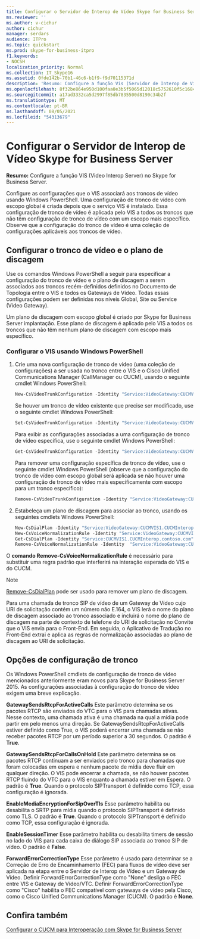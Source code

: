 ```yaml
---
title: Configurar o Servidor de Interop de Vídeo Skype for Business Server
ms.reviewer: ''
ms.author: v-cichur
author: cichur
manager: serdars
audience: ITPro
ms.topic: quickstart
ms.prod: skype-for-business-itpro
f1.keywords:
- NOCSH
localization_priority: Normal
ms.collection: IT_Skype16
ms.assetid: 0fde142b-70b1-46c6-b1f9-f9d70115371d
description: 'Resumo: Configure a função Vis (Servidor de Interop de Vídeo) no Skype for Business Server.'
ms.openlocfilehash: 8f32be864e950d100faa0e3b5f5065d12018c5752610f5c1684aa2c73c84c73b
ms.sourcegitcommit: a17ad3332ca5d2997f85db7835500d8190c34b2f
ms.translationtype: MT
ms.contentlocale: pt-BR
ms.lasthandoff: 08/05/2021
ms.locfileid: "54313679"
---
```

# <a name="configure-the-video-interop-server-in-skype-for-business-server"></a>Configurar o Servidor de Interop de Vídeo Skype for Business Server
 
**Resumo:** Configure a função VIS (Video Interop Server) no Skype for Business Server.
  
 Configure as configurações que o VIS associará aos troncos de vídeo usando Windows PowerShell. Uma configuração de tronco de vídeo com escopo global é criada depois que o serviço VIS é instalado. Essa configuração de tronco de vídeo é aplicada pelo VIS a todos os troncos que não têm configuração de tronco de vídeo com um escopo mais específico. Observe que a configuração do tronco de vídeo é uma coleção de configurações aplicáveis aos troncos de vídeo.
  
## <a name="configure-video-trunk-and-dial-plan"></a>Configurar o tronco de vídeo e o plano de discagem

Use os comandos Windows PowerShell a seguir para especificar a configuração do tronco de vídeo e o plano de discagem a serem associados aos troncos recém-definidos definidos no Documento de Topologia entre o VIS e todos os Gateways de Vídeo. Todas essas configurações podem ser definidas nos níveis Global, Site ou Service (Video Gateway). 
  
Um plano de discagem com escopo global é criado por Skype for Business Server implantação. Esse plano de discagem é aplicado pelo VIS a todos os troncos que não têm nenhum plano de discagem com escopo mais específico. 
  
### <a name="configure-the-vis-using-windows-powershell"></a>Configurar o VIS usando Windows PowerShell

1. Crie uma nova configuração de tronco de vídeo (uma coleção de configurações) a ser usada no tronco entre o VIS e o Cisco Unified Communications Manager (CallManager ou CUCM), usando o seguinte cmdlet Windows PowerShell:
    
   ```powershell
   New-CsVideoTrunkConfiguration -Identity "Service:VideoGateway:CUCMVIS1.CUCMInterop.contoso.com" -GatewaySendsRtcpForActiveCalls $false -GatewaySendsRtcpForCallsOnHold $false -EnableMediaEncryptionForSipOverTls $true(or $false)
   ```

    Se houver um tronco de vídeo existente que precise ser modificado, use o seguinte cmdlet Windows PowerShell:
    
   ```powershell
   Set-CsVideoTrunkConfiguration -Identity "Service:VideoGateway:CUCMVIS1.CUCMInterop.contoso.com" -GatewaySendsRtcpForActiveCalls $false -GatewaySendsRtcpForCallsOnHold $false -EnableMediaEncryptionForSipOverTls  $true(or $false)
   ```

    Para exibir as configurações associadas a uma configuração de tronco de vídeo específica, use o seguinte cmdlet Windows PowerShell:
    
   ```powershell
   Get-CsVideoTrunkConfiguration -Identity "Service:VideoGateway:CUCMVIS1.CUCMInterop.contoso.com"
   ```

    Para remover uma configuração específica de tronco de vídeo, use o seguinte cmdlet Windows PowerShell (observe que a configuração do tronco de vídeo com escopo global será aplicada se não houver uma configuração de tronco de vídeo mais especificamente com escopo para um tronco específico):
    
   ```powershell
   Remove-CsVideoTrunkConfiguration -Identity "Service:VideoGateway:CUCMVIS1.CUCMInterop.contoso.com"
   ```

2. Estabeleça um plano de discagem para associar ao tronco, usando os seguintes cmdlets Windows PowerShell:
    
   ```powershell
   New-CsDialPlan -Identity "Service:VideoGateway:CUCMVIS1.CUCMInterop.contoso.com" -SimpleName "TrunkTestDialPlan" 
   New-CsVoiceNormalizationRule -Identity "Service:VideoGateway:CUCMVIS1.CUCMInterop.contoso.com/SevenDigitRule" -Pattern '^(\d{7})$' -Translation '+1425$1' 
   Get-CsDialPlan -Identity "Service:CUCMVIS1.CUCMInterop.contoso.com"
   Remove-CsVoiceNormalizationRule -Identity  "Service:VideoGateway:CUCMVIS1.CUCMInterop.contoso.com/Keep All"
   ```

O **comando Remove-CsVoiceNormalizationRule** é necessário para substituir uma regra padrão que interferirá na interação esperada do VIS e do CUCM.
> [!NOTE]
> [Remove-CsDialPlan](/powershell/module/skype/remove-csdialplan?view=skype-ps) pode ser usado para remover um plano de discagem.
  
Para uma chamada de tronco SIP de vídeo de um Gateway de Vídeo cujo URI de solicitação contém um número não E.164, o VIS lerá o nome do plano de discagem associado ao tronco associado e incluirá o nome do plano de discagem na parte de contexto de telefone do URI de solicitação no Convite que o VIS envia para o Front-End. Em seguida, o Aplicativo de Tradução no Front-End extrai e aplica as regras de normalização associadas ao plano de discagem ao URI de solicitação.
## <a name="trunk-configuration-options"></a>Opções de configuração de tronco

Os Windows PowerShell cmdlets de configuração de tronco de vídeo mencionados anteriormente eram novos para Skype for Business Server 2015. As configurações associadas à configuração do tronco de vídeo exigem uma breve explicação.
  
 **GatewaySendsRtcpForActiveCalls** Este parâmetro determina se os pacotes RTCP são enviados do VTC para o VIS para chamadas ativas. Nesse contexto, uma chamada ativa é uma chamada na qual a mídia pode partir em pelo menos uma direção. Se GatewaySendsRtcpForActiveCalls estiver definido como True, o VIS poderá encerrar uma chamada se não receber pacotes RTCP por um período superior a 30 segundos. O padrão é **True**.
  
 **GatewaySendsRtcpForCallsOnHold** Este parâmetro determina se os pacotes RTCP continuam a ser enviados pelo tronco para chamadas que foram colocadas em espera e nenhum pacote de mídia deve fluir em qualquer direção. O VIS pode encerrar a chamada, se não houver pacotes RTCP fluindo do VTC para o VIS enquanto a chamada estiver em Espera. O padrão é **True**. Quando o protocolo SIPTransport é definido como TCP, essa configuração é ignorada.
  
 **EnableMediaEncryptionForSipOverTls** Esse parâmetro habilita ou desabilita o SRTP para mídia quando o protocolo SIPTransport é definido como TLS. O padrão é **True**. Quando o protocolo SIPTransport é definido como TCP, essa configuração é ignorada.
  
 **EnableSessionTimer** Esse parâmetro habilita ou desabilita timers de sessão no lado do VIS para cada caixa de diálogo SIP associada ao tronco SIP de vídeo. O padrão é **False**.
  
 **ForwardErrorCorrectionType** Esse parâmetro é usado para determinar se a Correção de Erro de Encaminhamento (FEC) para fluxos de vídeo deve ser aplicada na etapa entre o Servidor de Interop de Vídeo e um Gateway de Vídeo. Definir ForwardErrorCorrectionType como "None" desliga o FEC entre VIS e Gateway de Vídeo/VTC. Definir ForwardErrorCorrectionType como "Cisco" habilita o FEC compatível com gateways de vídeo pela Cisco, como o Cisco Unified Communications Manager (CUCM). O padrão é **None**.
  
## <a name="see-also"></a>Confira também

[Configurar o CUCM para Interoperação com Skype for Business Server](configure-cucm-for-interoperation.md)